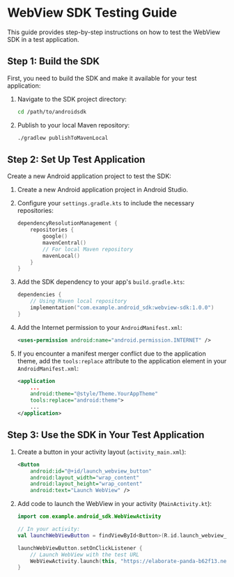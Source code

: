 # WebView SDK Testing Guide

This guide provides step-by-step instructions on how to test the WebView SDK in a test application.

## Step 1: Build the SDK

First, you need to build the SDK and make it available for your test application:

1. Navigate to the SDK project directory:
   ```bash
   cd /path/to/androidsdk
   ```

2. Publish to your local Maven repository:
   ```bash
   ./gradlew publishToMavenLocal
   ```

## Step 2: Set Up Test Application

Create a new Android application project to test the SDK:

1. Create a new Android application project in Android Studio.

2. Configure your `settings.gradle.kts` to include the necessary repositories:
   ```kotlin
   dependencyResolutionManagement {
       repositories {
           google()
           mavenCentral()
           // For local Maven repository
           mavenLocal()
       }
   }
   ```

3. Add the SDK dependency to your app's `build.gradle.kts`:
   ```kotlin
   dependencies {
       // Using Maven local repository
       implementation("com.example.android_sdk:webview-sdk:1.0.0")
   }
   ```

4. Add the Internet permission to your `AndroidManifest.xml`:
   ```xml
   <uses-permission android:name="android.permission.INTERNET" />
   ```

5. If you encounter a manifest merger conflict due to the application theme, add the `tools:replace` attribute to the application element in your `AndroidManifest.xml`:
   ```xml
   <application
       ...
       android:theme="@style/Theme.YourAppTheme"
       tools:replace="android:theme">
       ...
   </application>
   ```

## Step 3: Use the SDK in Your Test Application

1. Create a button in your activity layout (`activity_main.xml`):
   ```xml
   <Button
       android:id="@+id/launch_webview_button"
       android:layout_width="wrap_content"
       android:layout_height="wrap_content"
       android:text="Launch WebView" />
   ```

2. Add code to launch the WebView in your activity (`MainActivity.kt`):
   ```kotlin
   import com.example.android_sdk.WebViewActivity

   // In your activity:
   val launchWebViewButton = findViewById<Button>(R.id.launch_webview_button)
   
   launchWebViewButton.setOnClickListener {
       // Launch WebView with the test URL
       WebViewActivity.launch(this, "https://elaborate-panda-b62f13.netlify.app/")
   }
   ```
